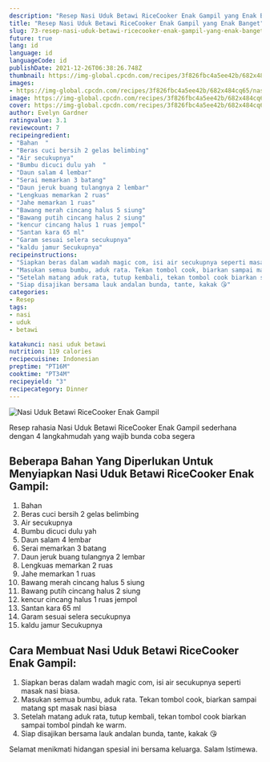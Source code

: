 ```yaml
---
description: "Resep Nasi Uduk Betawi RiceCooker Enak Gampil yang Enak Banget"
title: "Resep Nasi Uduk Betawi RiceCooker Enak Gampil yang Enak Banget"
slug: 73-resep-nasi-uduk-betawi-ricecooker-enak-gampil-yang-enak-banget
future: true
lang: id
language: id
languageCode: id
publishDate: 2021-12-26T06:38:26.748Z 
thumbnail: https://img-global.cpcdn.com/recipes/3f826fbc4a5ee42b/682x484cq65/nasi-uduk-betawi-ricecooker-enak-gampil-foto-resep-utama.png
images:
- https://img-global.cpcdn.com/recipes/3f826fbc4a5ee42b/682x484cq65/nasi-uduk-betawi-ricecooker-enak-gampil-foto-resep-utama.png
image: https://img-global.cpcdn.com/recipes/3f826fbc4a5ee42b/682x484cq65/nasi-uduk-betawi-ricecooker-enak-gampil-foto-resep-utama.png
cover: https://img-global.cpcdn.com/recipes/3f826fbc4a5ee42b/682x484cq65/nasi-uduk-betawi-ricecooker-enak-gampil-foto-resep-utama.png
author: Evelyn Gardner
ratingvalue: 3.1
reviewcount: 7
recipeingredient:
- "Bahan  "
- "Beras cuci bersih 2 gelas belimbing"
- "Air secukupnya"
- "Bumbu dicuci dulu yah  "
- "Daun salam 4 lembar"
- "Serai memarkan 3 batang"
- "Daun jeruk buang tulangnya 2 lembar"
- "Lengkuas memarkan 2 ruas"
- "Jahe memarkan 1 ruas"
- "Bawang merah cincang halus 5 siung"
- "Bawang putih cincang halus 2 siung"
- "kencur cincang halus 1 ruas jempol"
- "Santan kara 65 ml"
- "Garam sesuai selera secukupnya"
- "kaldu jamur Secukupnya"
recipeinstructions:
- "Siapkan beras dalam wadah magic com, isi air secukupnya seperti masak nasi biasa."
- "Masukan semua bumbu, aduk rata. Tekan tombol cook, biarkan sampai matang spt masak nasi biasa"
- "Setelah matang aduk rata, tutup kembali, tekan tombol cook biarkan sampai tombol pindah ke warm."
- "Siap disajikan bersama lauk andalan bunda, tante, kakak 😘"
categories:
- Resep
tags:
- nasi
- uduk
- betawi

katakunci: nasi uduk betawi 
nutrition: 119 calories
recipecuisine: Indonesian
preptime: "PT16M"
cooktime: "PT34M"
recipeyield: "3"
recipecategory: Dinner
---
```



![Nasi Uduk Betawi RiceCooker Enak Gampil](https://img-global.cpcdn.com/recipes/3f826fbc4a5ee42b/682x484cq65/nasi-uduk-betawi-ricecooker-enak-gampil-foto-resep-utama.png)

Resep rahasia Nasi Uduk Betawi RiceCooker Enak Gampil  sederhana dengan 4 langkahmudah yang wajib bunda coba segera

<!--inarticleads1-->

## Beberapa Bahan Yang Diperlukan Untuk Menyiapkan Nasi Uduk Betawi RiceCooker Enak Gampil:

1. Bahan  
1. Beras cuci bersih 2 gelas belimbing
1. Air secukupnya
1. Bumbu dicuci dulu yah  
1. Daun salam 4 lembar
1. Serai memarkan 3 batang
1. Daun jeruk buang tulangnya 2 lembar
1. Lengkuas memarkan 2 ruas
1. Jahe memarkan 1 ruas
1. Bawang merah cincang halus 5 siung
1. Bawang putih cincang halus 2 siung
1. kencur cincang halus 1 ruas jempol
1. Santan kara 65 ml
1. Garam sesuai selera secukupnya
1. kaldu jamur Secukupnya



<!--inarticleads2-->

## Cara Membuat Nasi Uduk Betawi RiceCooker Enak Gampil:

1. Siapkan beras dalam wadah magic com, isi air secukupnya seperti masak nasi biasa.
1. Masukan semua bumbu, aduk rata. Tekan tombol cook, biarkan sampai matang spt masak nasi biasa
1. Setelah matang aduk rata, tutup kembali, tekan tombol cook biarkan sampai tombol pindah ke warm.
1. Siap disajikan bersama lauk andalan bunda, tante, kakak 😘




Selamat menikmati hidangan spesial ini bersama keluarga. Salam Istimewa.
